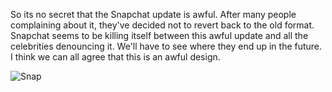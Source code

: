 So its no secret that the Snapchat update is awful. After many people complaining about it, they've decided not to revert back to the old format. Snapchat seems to be killing itself between this awful update and all the celebrities denouncing it. We'll have to see where they end up in the future. I think we can all agree that this is an awful design.

<img src="/web1-sp/img/snap.jpg" alt="Snap">
